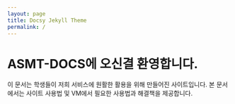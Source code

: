 ```yaml
---
layout: page
title: Docsy Jekyll Theme
permalink: /
---
```


# ASMT-DOCS에 오신결 환영합니다.

이 문서는 학생들이 저희 서비스에 원활한 활용을 위해 만들어진 사이트입니다.
본 문서에서는 사이트 사용법 및 VM에서 필요한 사용법과 해결책을 제공합니다.


